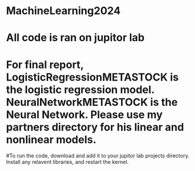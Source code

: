 # MachineLearning2024
# All code is ran on jupitor lab
# For final report, LogisticRegressionMETASTOCK is the logistic regression model. NeuralNetworkMETASTOCK is the Neural Network. Please use my partners directory for his linear and nonlinear models.
#To run the code, download and add it to your jupitor lab projects directory. Install any relavent libraries, and restart the kernel.
